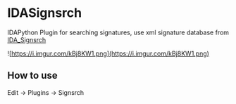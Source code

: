 # IDASignsrch
IDAPython Plugin for searching signatures, use xml signature database from [IDA_Signsrch](https://github.com/nihilus/IDA_Signsrch)

![https://i.imgur.com/kBj8KW1.png](https://i.imgur.com/kBj8KW1.png)

## How to use
Edit -> Plugins -> Signsrch
